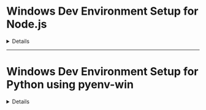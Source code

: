 # Windows Dev Environment Setup for Node.js

<details>

## Purpose
Set up your Node.js development environment on a new Windows machine using `nvm-windows`

---

## Requirements
- Windows 10 or 11
- Internet connection
- [nvm-windows](https://github.com/coreybutler/nvm-windows/releases)
- Visual Studio Code (recommended)

---
- Run `python --version` to check active python version
## Setup Steps

### 1. Install nvm-windows
- Download the latest `nvm-setup.exe` from the [releases page](https://github.com/coreybutler/nvm-windows/releases)
- Run the installer
- After installation, open Command Prompt or PowerShell and verify:

```bash
nvm version
```
- Once nvm is installed, you can install any Node.js version using:
```bash
nvm install X.Y.Z
```
Replace X.Y.Z with your required version.

- After installation, verify Node.js installation:

```bash
node -v
```
</details>

---


# Windows Dev Environment Setup for Python using pyenv-win
<details>

## Purpose
- Installing the latest stable Python version on Windows using pyenv-win for better version control
- Creating a virtual environment
---

## Requirements
- Windows 8 or 10 or 11
- Internet connection
- Visual Studio Code (recommended)

---

## Setup Steps

### 1. Install [pyenv-win](https://github.com/pyenv-win/pyenv-win)

- Install pyenv-win in PowerShell
```bash
Invoke-WebRequest -UseBasicParsing -Uri "https://raw.githubusercontent.com/pyenv-win/pyenv-win/master/pyenv-win/install-pyenv-win.ps1" -OutFile "./install-pyenv-win.ps1"; &"./install-pyenv-win.ps1"
```
- After installing, reopen PowerShell and run `pyenv --version` to check if installation was successful.
- Run `pyenv install -l` to check a list of Python versions supported by pyenv-win
- Run `pyenv install <version>` to install the required version as example: `pyenv install 3.12.10`
- Run `pyenv global <version>` to set a Python version as the global version
- Run `python --version` to check active python version
- Run `pyenv local <version>` to set a Python version inside your project folder.
- Run `python --version` to check active python version in project folder



### 1. Creating virtual environment

- To create a virtual environment named "test", go to Windows PowerShell and enter

```bash
python -m venv test
```
-  To activate the environment
```bash
test\Scripts\activate
```


</details>
